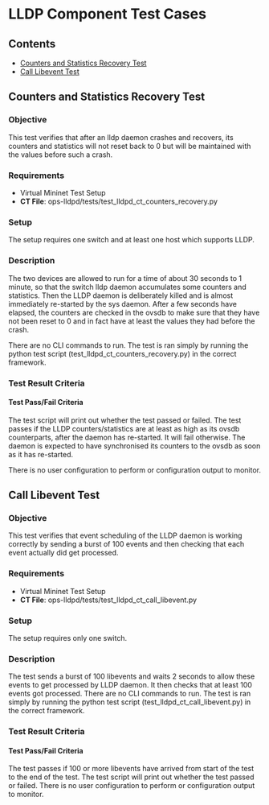 
# LLDP Component Test Cases

## Contents

- [Counters and Statistics Recovery Test](#counters-and-statistics-recovery-test)
- [Call Libevent Test](#call-libevent-test)

## Counters and Statistics Recovery Test

### Objective

This test verifies that after an lldp daemon crashes and recovers,
its counters and statistics will not reset back to 0 but
will be maintained with the values before such a crash.

### Requirements

- Virtual Mininet Test Setup
- **CT File**: ops-lldpd/tests/test_lldpd_ct_counters_recovery.py

### Setup

The setup requires one switch and at least one host which supports
LLDP.

### Description

The two devices are allowed to run for a time of about 30 seconds
to 1 minute, so that the switch lldp daemon accumulates some
counters and statistics.  Then the LLDP daemon is deliberately killed
and is almost immediately re-started by the sys daemon.  After a few
seconds have elapsed, the counters are checked in the ovsdb to make
sure that they have not been reset to 0 and in fact have at least the
values they had before the crash.

There are no CLI commands to run.  The test is ran simply by running
the python test script (test_lldpd_ct_counters_recovery.py) in the
correct framework.

### Test Result Criteria

#### Test Pass/Fail Criteria

The test script will print out whether the test passed or failed.
The test passes if the LLDP counters/statistics are at least as
high as its ovsdb counterparts, after the daemon has re-started.
It will fail otherwise.  The daemon is expected to have synchronised
its counters to the ovsdb as soon as it has re-started.

There is no user configuration to perform or configuration output
to monitor.

## Call Libevent Test

### Objective

This test verifies that event scheduling of the LLDP daemon is working
correctly by sending a burst of 100 events and then checking that
each event actually did get processed.

### Requirements

- Virtual Mininet Test Setup
- **CT File**: ops-lldpd/tests/test_lldpd_ct_call_libevent.py

### Setup

The setup requires only one switch.

### Description

The test sends a burst of 100 libevents and waits 2 seconds to allow
these events to get processed by LLDP daemon. It then checks that at
least 100 events got processed.
There are no CLI commands to run.  The test is ran simply by running
the python test script (test_lldpd_ct_call_libevent.py) in the correct
framework.

### Test Result Criteria

#### Test Pass/Fail Criteria

The test passes if 100 or more libevents have arrived from start
of the test to the end of the test.
The test script will print out whether the test passed or failed.
There is no user configuration to perform or configuration output
to monitor.
